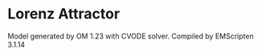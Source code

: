 # Lorenz Attractor

Model generated by OM 1.23 with CVODE solver. Compiled by EMScripten 3.1.14

<bdl-fmi id="idfmi" mode="continuous" src="LorenzAttractor2024CVODE2.js" fminame="LorenzAttractor2024CVODE2" fmifunctionprefixname="LorenzAttractor2024" tolerance="0.000001" starttime="0" fstepsize="0.001" fpslimit="60" guid="{8c4e810f-3df3-4a00-8276-176fa3c9f9e0}" valuereferences="0,1,2" valuelabels="x,y,z" inputs="id1,8,1,1,f;id2,7,1,1,f;id3,6,1,1,f" inputlabels="sigma,ro,beta" debug="1"></bdl-fmi>

<bdl-range id="id1" title="sigma" min="0" max="100" default="10" step="0.1"></bdl-range>

<bdl-range id="id2" title="ro" min="0" max="1000" default="99.96" step="0.01"></bdl-range>

<bdl-range id="id3" title="beta" min="0" max="10" default="2.67" step="0.01"></bdl-range>


<bdl-chartjs-xy id="id10" width="400" height="400" fromid="idfmi" labels="x,y" initialdata="" refindex="0" refvalues="2" maxdata="8192"></bdl-chartjs-xy>